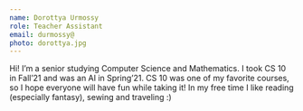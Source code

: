```yaml
---
name: Dorottya Urmossy
role: Teacher Assistant
email: durmossy@
photo: dorottya.jpg
---
```

Hi! I’m a senior studying Computer Science and Mathematics. I took CS 10 in Fall’21 and was an AI in Spring’21. CS 10 was one of my favorite courses, so I hope everyone will have fun while taking it! In my free time I like reading (especially fantasy), sewing and traveling :)

